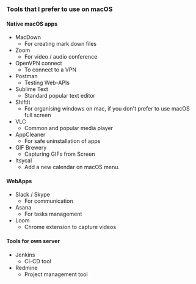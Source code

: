 ### Tools that I prefer to use on macOS

#### Native macOS apps

- MacDown
	- For creating mark down files
- Zoom
	- For video / audio conference
- OpenVPN connect
	- To connect to a VPN
- Postman
	- Testing Web-APIs
- Sublime Text
	- Standard popular text editor
- ShiftIt
	- For organising windows on mac, if you don't prefer to use macOS full screen
- VLC
	- Common and popular media player
- AppCleaner
	- For safe uninstallation of apps
- GIF Brewery
	- Capturing GIFs from Screen
- Itsycal
	- Add a new calendar on macOS menu.


#### WebApps

- Slack / Skype
	- For communication
- Asana
	- For tasks management
- Loom
	- Chrome extension to capture videos


#### Tools for own server

- Jenkins
	- CI-CD tool
- Redmine
	- Project management tool